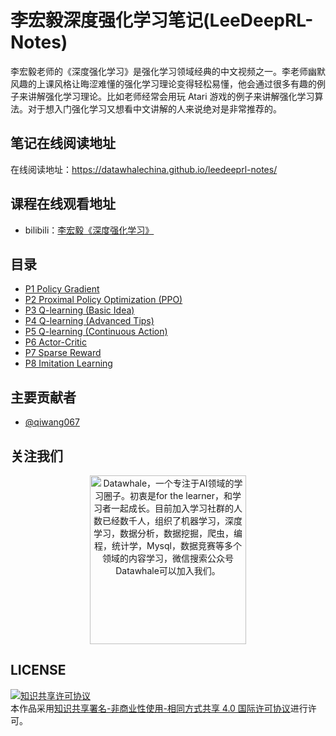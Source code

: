 # 李宏毅深度强化学习笔记(LeeDeepRL-Notes)
李宏毅老师的《深度强化学习》是强化学习领域经典的中文视频之一。李老师幽默风趣的上课风格让晦涩难懂的强化学习理论变得轻松易懂，他会通过很多有趣的例子来讲解强化学习理论。比如老师经常会用玩 Atari 游戏的例子来讲解强化学习算法。对于想入门强化学习又想看中文讲解的人来说绝对是非常推荐的。
## 笔记在线阅读地址
在线阅读地址：https://datawhalechina.github.io/leedeeprl-notes/

## 课程在线观看地址
- bilibili：[李宏毅《深度强化学习》](https://www.bilibili.com/video/BV1MW411w79n)

## 目录
- [P1 Policy Gradient](https://datawhalechina.github.io/leedeeprl-notes/#/chapter1/chapter1)
- [P2 Proximal Policy Optimization (PPO)](https://datawhalechina.github.io/leedeeprl-notes/#/chapter2/chapter2)
- [P3 Q-learning (Basic Idea)](https://datawhalechina.github.io/leedeeprl-notes/#/chapter3/chapter3)
- [P4 Q-learning (Advanced Tips)](https://datawhalechina.github.io/leedeeprl-notes/#/chapter4/chapter4)
- [P5 Q-learning (Continuous Action)](https://datawhalechina.github.io/leedeeprl-notes/#/chapter5/chapter5)
- [P6 Actor-Critic](https://datawhalechina.github.io/leedeeprl-notes/#/chapter6/chapter6)
- [P7 Sparse Reward](https://datawhalechina.github.io/leedeeprl-notes/#/chapter7/chapter7)
- [P8 Imitation Learning](https://datawhalechina.github.io/leedeeprl-notes/#/chapter8/chapter8)


## 主要贡献者

- [@qiwang067](https://github.com/qiwang067)

## 关注我们

<div align=center><img src="https://raw.githubusercontent.com/datawhalechina/pumpkin-book/master/res/qrcode.jpeg" width = "250" height = "270" alt="Datawhale，一个专注于AI领域的学习圈子。初衷是for the learner，和学习者一起成长。目前加入学习社群的人数已经数千人，组织了机器学习，深度学习，数据分析，数据挖掘，爬虫，编程，统计学，Mysql，数据竞赛等多个领域的内容学习，微信搜索公众号Datawhale可以加入我们。"></div>


## LICENSE
<a rel="license" href="http://creativecommons.org/licenses/by-nc-sa/4.0/"><img alt="知识共享许可协议" style="border-width:0" src="https://i.creativecommons.org/l/by-nc-sa/4.0/88x31.png" /></a><br />本作品采用<a rel="license" href="http://creativecommons.org/licenses/by-nc-sa/4.0/">知识共享署名-非商业性使用-相同方式共享 4.0 国际许可协议</a>进行许可。

